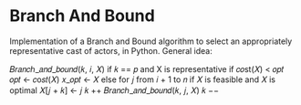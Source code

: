 # Branch And Bound
Implementation of a Branch and Bound algorithm to select an appropriately representative cast of actors, in Python.
General idea:

𝐵𝑟𝑎𝑛𝑐ℎ_𝑎𝑛𝑑_𝑏𝑜𝑢𝑛𝑑(𝑘, 𝑖, 𝑋)
  if 𝑘 == 𝑝 and X is representative
    if 𝑐𝑜st(𝑋) < 𝑜𝑝𝑡
      𝑜𝑝𝑡 ← 𝑐o𝑠𝑡(𝑋)
      𝑥_𝑜𝑝𝑡 ← 𝑋
  else
    for 𝑗 from 𝑖 + 1 to 𝑛
      if 𝑋 is feasible and 𝑋 is optimal
        𝑋[𝑗 + 𝑘] ← 𝑗
        𝑘 ++
        𝐵𝑟𝑎𝑛𝑐ℎ_𝑎𝑛𝑑_𝑏𝑜𝑢𝑛𝑑(𝑘, 𝑗, 𝑋)
        𝑘 −−
